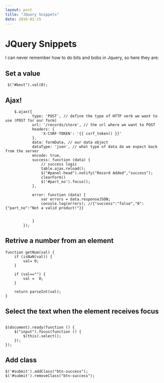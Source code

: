 ```yaml
---
layout: post
title: "JQuery Snippets"
date: 2016-02-15
---
```



# JQuery Snippets

I can never remember how to do bits and bobs in Jquery, so here they are:

## Set a value

```
 $("#best").val(0);
```
 
## Ajax!
 
``` 
    $.ajax({
            type: 'POST', // define the type of HTTP verb we want to use (POST for our form)
            url: '/records/store', // the url where we want to POST
            headers: {
                'X-CSRF-TOKEN': '{{ csrf_token() }}'
            },
            data: formData, // our data object
            dataType: 'json', // what type of data do we expect back from the server
            encode: true,
            success: function (data) {
                // success logic
                table.ajax.reload();
                $("#panel-head").notify("Record Added","success");
                clearForm()
                $('#part_no').focus();
            },

            error: function (data) {
                var errors = data.responseJSON;
                console.log(errors); //{"success":"false","0":{"part_no":"Not a valid product!"}}


            }
        });

```

## Retrive a number from an element
```
function getNum(val) {
    if (isNaN(val)) {
        val= 0;
    }

    if (val=="") {
        val =  0;
    }

    return parseInt(val);
}
```

## Select the text when the element receives focus
```

$(document).ready(function () {
    $("input").focus(function () {
        $(this).select();
    });
});
```

## Add class
```
$('#submit').addClass("btn-success");
$('#submit').removeClass("btn-success");
```






 
